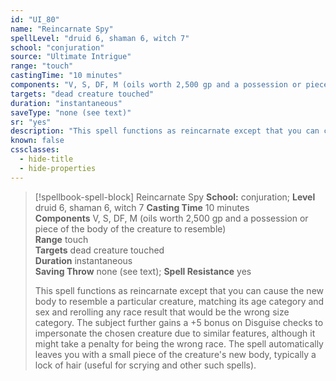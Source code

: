 ```yaml
---
id: "UI_80"
name: "Reincarnate Spy"
spellLevel: "druid 6, shaman 6, witch 7"
school: "conjuration"
source: "Ultimate Intrigue"
range: "touch"
castingTime: "10 minutes"
components: "V, S, DF, M (oils worth 2,500 gp and a possession or piece of the body of the creature to resemble)"
targets: "dead creature touched"
duration: "instantaneous"
saveType: "none (see text)"
sr: "yes"
description: "This spell functions as reincarnate except that you can cause the new body to resemble a particular creature, matching its age  category and sex and rerolling any race result that would be the wrong size category. The subject further gains a +5 bonus on Disguise checks to impersonate the chosen creature due to similar features, although it might take a penalty for being the wrong race.  The spell automatically leaves you with a small piece of the creature's new body, typically a lock of hair (useful for scrying and other such spells)."
known: false
cssclasses:
  - hide-title
  - hide-properties
---
```


> [!spellbook-spell-block] Reincarnate Spy
> **School:** conjuration; **Level** druid 6, shaman 6, witch 7
> **Casting Time** 10 minutes  
> **Components** V, S, DF, M (oils worth 2,500 gp and a possession or piece of the body of the creature to resemble)  
> **Range** touch  
> **Targets** dead creature touched  
> **Duration** instantaneous  
> **Saving Throw** none (see text); **Spell Resistance** yes
> 
> This spell functions as reincarnate except that you can cause the new body to resemble a particular creature, matching its age  category and sex and rerolling any race result that would be the wrong size category. The subject further gains a +5 bonus on Disguise checks to impersonate the chosen creature due to similar features, although it might take a penalty for being the wrong race.  The spell automatically leaves you with a small piece of the creature's new body, typically a lock of hair (useful for scrying and other such spells).